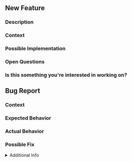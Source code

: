 <!----------------------------------------------------------------------
  |     IF FEATURE SUGGESTION (skip to next section for bug reports)    |
  ---------------------------------------------------------------------->

## New Feature

### Description

<!--- Provide a detailed description of the change or addition you are proposing -->

### Context

<!--- Why is this change important to you? How would you use it? -->
<!--- How can it benefit other users? -->

### Possible Implementation

<!--- Not obligatory, but suggest an idea for implementing addition or change -->

### Open Questions

<!--- What still needs to be discussed -->

### Is this something you're interested in working on?

<!--- Yes or no -->

<!----------------------
  |     IF BUG REPORT    |
  ---------------------->

## Bug Report

### Context

<!--- Provide a more detailed introduction to the issue itself, and why you consider it to be a bug.  How has this bug affected you? What were you trying to accomplish? -->

### Expected Behavior

<!--- Tell us what should happen -->

### Actual Behavior

<!--- Tell us what happens instead -->

### Possible Fix

<!--- Not obligatory, but suggest a fix or reason for the bug -->

<details><summary>Additional Info</summary>

### Your Environment

<!-- Include as many relevant details about the environment you experienced the bug in -->

- Version used:
- Environment name and version (e.g. Chrome 39, node.js 5.4):
- Operating System and version (desktop or mobile):
- Link to your project:

### Steps to Reproduce

<!--- Provide a link to a live example, or an unambiguous set of steps to -->
<!--- reproduce this bug include code to reproduce, if relevant -->

1.
2.
3.
4.

### Stack Trace

<!-- If an error is thrown, provide the stack trace here -->

</details>
